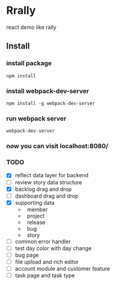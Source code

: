 # Rrally
react demo like rally

## Install

### install package
```shell
npm install
```
### install webpack-dev-server
```shell
npm install -g webpack-dev-server
```
### run webpack server
```shell
webpack-dev-server
```

### now you can visit localhost:8080/


### TODO
- [X] reflect data layer for backend
- [ ] review story data structure
- [X] backlog drag and drop
- [ ] dashboard drag and drop
- [X] supporting data
    * &nbsp;&nbsp;member
    * &nbsp;&nbsp;project
    * &nbsp;&nbsp;release
    * &nbsp;&nbsp;bug
    * &nbsp;&nbsp;story
- [ ] common error handler
- [ ] test day color with day change
- [ ] bug page
- [ ] file upload and rich editor
- [ ] account module and customer feature
- [ ] task page and task type